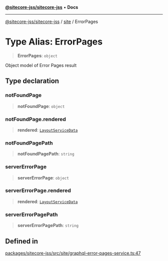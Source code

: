 [**@sitecore-jss/sitecore-jss**](../../README.md) • **Docs**

***

[@sitecore-jss/sitecore-jss](../../README.md) / [site](../README.md) / ErrorPages

# Type Alias: ErrorPages

> **ErrorPages**: `object`

Object model of Error Pages result

## Type declaration

### notFoundPage

> **notFoundPage**: `object`

### notFoundPage.rendered

> **rendered**: [`LayoutServiceData`](../../layout/interfaces/LayoutServiceData.md)

### notFoundPagePath

> **notFoundPagePath**: `string`

### serverErrorPage

> **serverErrorPage**: `object`

### serverErrorPage.rendered

> **rendered**: [`LayoutServiceData`](../../layout/interfaces/LayoutServiceData.md)

### serverErrorPagePath

> **serverErrorPagePath**: `string`

## Defined in

[packages/sitecore-jss/src/site/graphql-error-pages-service.ts:47](https://github.com/Sitecore/jss/blob/14c94b27afbe004fefaf1cab8e080470a80ff3f4/packages/sitecore-jss/src/site/graphql-error-pages-service.ts#L47)
